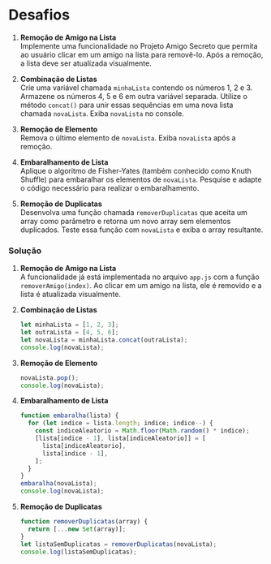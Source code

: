 # Desafios

1. **Remoção de Amigo na Lista**  
   Implemente uma funcionalidade no Projeto Amigo Secreto que permita ao usuário clicar em um amigo na lista para removê-lo. Após a remoção, a lista deve ser atualizada visualmente.

2. **Combinação de Listas**  
   Crie uma variável chamada `minhaLista` contendo os números 1, 2 e 3. Armazene os números 4, 5 e 6 em outra variável separada. Utilize o método `concat()` para unir essas sequências em uma nova lista chamada `novaLista`. Exiba `novaLista` no console.

3. **Remoção de Elemento**  
   Remova o último elemento de `novaLista`. Exiba `novaLista` após a remoção.

4. **Embaralhamento de Lista**  
   Aplique o algoritmo de Fisher-Yates (também conhecido como Knuth Shuffle) para embaralhar os elementos de `novaLista`. Pesquise e adapte o código necessário para realizar o embaralhamento.

5. **Remoção de Duplicatas**  
   Desenvolva uma função chamada `removerDuplicatas` que aceita um array como parâmetro e retorna um novo array sem elementos duplicados. Teste essa função com `novaLista` e exiba o array resultante.

### Solução

1. **Remoção de Amigo na Lista**  
   A funcionalidade já está implementada no arquivo `app.js` com a função `removerAmigo(index)`. Ao clicar em um amigo na lista, ele é removido e a lista é atualizada visualmente.

2. **Combinação de Listas**

   ```javascript
   let minhaLista = [1, 2, 3];
   let outraLista = [4, 5, 6];
   let novaLista = minhaLista.concat(outraLista);
   console.log(novaLista);
   ```

3. **Remoção de Elemento**

   ```javascript
   novaLista.pop();
   console.log(novaLista);
   ```

4. **Embaralhamento de Lista**

   ```javascript
   function embaralha(lista) {
     for (let indice = lista.length; indice; indice--) {
       const indiceAleatorio = Math.floor(Math.random() * indice);
       [lista[indice - 1], lista[indiceAleatorio]] = [
         lista[indiceAleatorio],
         lista[indice - 1],
       ];
     }
   }
   embaralha(novaLista);
   console.log(novaLista);
   ```

5. **Remoção de Duplicatas**
   ```javascript
   function removerDuplicatas(array) {
     return [...new Set(array)];
   }
   let listaSemDuplicatas = removerDuplicatas(novaLista);
   console.log(listaSemDuplicatas);
   ```
